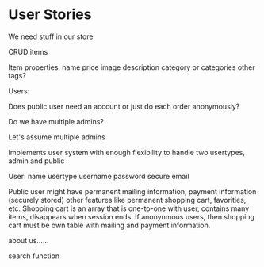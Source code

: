 # User Stories
We need stuff in our store

CRUD items

Item properties:
  name
  price
  image
  description
  category or categories
  other tags?
  
Users:

Does public user need an account or just do each order anonymously?

Do we have multiple admins?

Let's assume multiple admins

Implements user system with enough flexibility to handle two usertypes, admin and public

User:
name
usertype
username
password secure
email

Public user might have permanent mailing information, payment information (securely stored)
other features like permanent shopping cart, favorities, etc.
Shopping cart is an array that is one-to-one with user, contains many items, disappears when session ends.
If anonynmous users, then shopping cart must be own table with mailing and payment information.

about us......

search function





